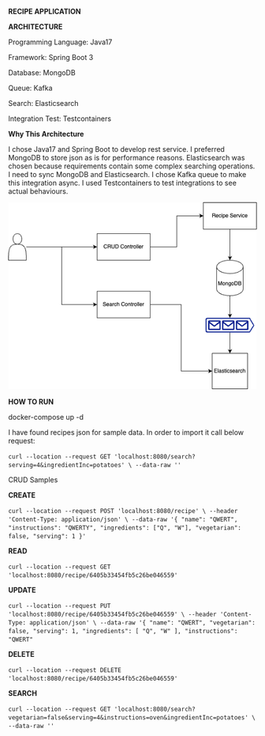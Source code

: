 **RECIPE APPLICATION**

**ARCHITECTURE**

Programming Language: Java17

Framework: Spring Boot 3

Database: MongoDB

Queue: Kafka

Search: Elasticsearch

Integration Test: Testcontainers

**Why This Architecture**

I chose Java17 and Spring Boot to develop rest service. I preferred MongoDB to store json as is for performance reasons. Elasticsearch was chosen because requirements contain some complex searching operations. I need to sync MongoDB and Elasticsearch. I chose Kafka queue to make this integration async. I used Testcontainers to test integrations to see actual behaviours.

![architecture.png](src%2Fmain%2Fresources%2Farchitecture.png)

**HOW TO RUN**

docker-compose up -d

I have found recipes json for sample data. In order to 
import it call below request:

`curl --location --request GET 'localhost:8080/search?serving=4&ingredientInc=potatoes' \
--data-raw ''`

CRUD Samples

**CREATE**

`curl --location --request POST 'localhost:8080/recipe' \
--header 'Content-Type: application/json' \
--data-raw '{
"name": "QWERT",
"instructions": "QWERTY",
"ingredients": ["Q", "W"],
"vegetarian": false,
"serving": 1
}'`

**READ**

`curl --location --request GET 'localhost:8080/recipe/6405b33454fb5c26be046559'`

**UPDATE**

`curl --location --request PUT 'localhost:8080/recipe/6405b33454fb5c26be046559' \
--header 'Content-Type: application/json' \
--data-raw '{
"name": "QWERT",
"vegetarian": false,
"serving": 1,
"ingredients": [
"Q",
"W"
],
"instructions": "QWERT"`

**DELETE**

`curl --location --request DELETE 'localhost:8080/recipe/6405b33454fb5c26be046559'`

**SEARCH**

`curl --location --request GET 'localhost:8080/search?vegetarian=false&serving=4&instructions=oven&ingredientInc=potatoes' \
--data-raw ''`